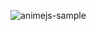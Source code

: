 
![animejs-sample](https://github.com/JMBoulos12/animejs/assets/65892342/9770f823-862e-44d9-b053-bab1795e6788)
